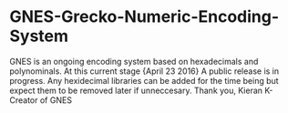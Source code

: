 # GNES-Grecko-Numeric-Encoding-System
GNES is an ongoing encoding system based on hexadecimals and polynominals. At this current stage {April 23 2016} A public release is in progress. Any hexidecimal libraries can be added for the time being but expect them to be removed later if unneccesary. 
Thank you, Kieran K- Creator of GNES
